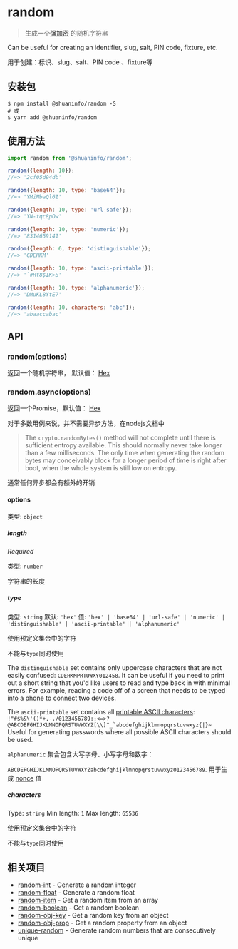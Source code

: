 # random

> 生成一个[强加密](https://en.wikipedia.org/wiki/Strong_cryptography) 的随机字符串

Can be useful for creating an identifier, slug, salt, PIN code, fixture, etc.

用于创建：标识、slug、salt、PIN code 、fixture等

## 安装包

```shell
$ npm install @shuaninfo/random -S
# 或
$ yarn add @shuaninfo/random
```

## 使用方法

```js
import random from '@shuaninfo/random';

random({length: 10});
//=> '2cf05d94db'

random({length: 10, type: 'base64'});
//=> 'YMiMbaQl6I'

random({length: 10, type: 'url-safe'});
//=> 'YN-tqc8pOw'

random({length: 10, type: 'numeric'});
//=> '8314659141'

random({length: 6, type: 'distinguishable'});
//=> 'CDEHKM'

random({length: 10, type: 'ascii-printable'});
//=> '`#Rt8$IK>B'

random({length: 10, type: 'alphanumeric'});
//=> 'DMuKL8YtE7'

random({length: 10, characters: 'abc'});
//=> 'abaaccabac'
```

## API

### random(options)

返回一个随机字符串， 默认值： [Hex](https://en.wikipedia.org/wiki/Hexadecimal) 

### random.async(options)

返回一个Promise<string>，默认值： [Hex](https://en.wikipedia.org/wiki/Hexadecimal) 

对于多数用例来说，并不需要异步方法，在nodejs文档中

> The `crypto.randomBytes()` method will not complete until there is sufficient entropy available. This should normally never take longer than a few milliseconds. The only time when generating the random bytes may conceivably block for a longer period of time is right after boot, when the whole system is still low on entropy.

通常任何异步都会有额外的开销



#### options

类型: `object`

##### length

*Required*

类型: `number`

字符串的长度

##### type

类型: `string`
默认: `'hex'`
值: `'hex' | 'base64' | 'url-safe' | 'numeric' | 'distinguishable' | 'ascii-printable' | 'alphanumeric'`

使用预定义集合中的字符

不能与`type`同时使用

The `distinguishable` set contains only uppercase characters that are not easily confused: `CDEHKMPRTUWXY012458`. It can be useful if you need to print out a short string that you'd like users to read and type back in with minimal errors. For example, reading a code off of a screen that needs to be typed into a phone to connect two devices.

The `ascii-printable` set contains all [printable ASCII characters](https://en.wikipedia.org/wiki/ASCII#ASCII_printable_characters): ``!"#$%&\'()*+,-./0123456789:;<=>?@ABCDEFGHIJKLMNOPQRSTUVWXYZ[\\]^_`abcdefghijklmnopqrstuvwxyz{|}~`` Useful for generating passwords where all possible ASCII characters should be used.

 `alphanumeric` 集合包含大写字母、小写字母和数字：

`ABCDEFGHIJKLMNOPQRSTUVWXYZabcdefghijklmnopqrstuvwxyz0123456789`. 用于生成 [nonce](https://developer.mozilla.org/en-US/docs/Web/API/HTMLOrForeignElement/nonce) 值

##### characters

Type: `string`
Min length: `1`
Max length: `65536`

使用预定义集合中的字符

不能与`type`同时使用



## 相关项目

- [random-int](https://github.com/sindresorhus/random-int) - Generate a random integer
- [random-float](https://github.com/sindresorhus/random-float) - Generate a random float
- [random-item](https://github.com/sindresorhus/random-item) - Get a random item from an array
- [random-boolean](https://github.com/arthurvr/random-boolean) - Get a random boolean
- [random-obj-key](https://github.com/sindresorhus/random-obj-key) - Get a random key from an object
- [random-obj-prop](https://github.com/sindresorhus/random-obj-prop) - Get a random property from an object
- [unique-random](https://github.com/sindresorhus/unique-random) - Generate random numbers that are consecutively unique